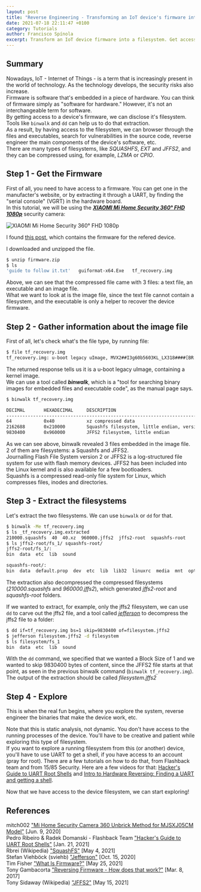```yaml
---
layout: post
title: "Reverse Engineering - Transforming an IoT device's firmware into a filesystem"
date: 2021-07-18 22:11:47 +0100
category: Tutorials
author: Francisco Spínola
excerpt: Transform an IoT device firmware into a filesystem. Get access to all the files and start Reverse Engineering!
---
```


## Summary

Nowadays, IoT - Internet of Things - is a term that is increasingly present in the world of technology. As the technology develops, the security risks also increase.  
Firmware is software that's embedded in a piece of hardware. You can think of firmware simply as "software for hardware." However, it's not an interchangeable term for software.  
By getting access to a device's firmware, we can disclose it's filesystem. Tools like `binwalk` and `dd` can help us to do that extraction.  
As a result, by having access to the filesystem, we can browser through the files and executables, search for vulnerabilities in the source code, reverse engineer the main components of the device's software, etc.  
There are many types of filesystems, like *SQUASHFS*, *EXT* and *JFFS2*, and they can be compressed using, for example, *LZMA* or *CPIO*.  

## Step 1 - Get the Firmware

First of all, you need to have access to a firmware. You can get one in the manufacter's website, or by extracting it through a UART, by finding the "serial console" (VGRT) in the hardware board.  
In this tutorial, we will be using the [***XIAOMI Mi Home Security 360° FHD 1080p***](https://www.mi.com/global/camera-360 "XIAOMI Mi Home Security 360° FHD 1080p") security camera:  

![XIAOMI Mi Home Security 360° FHD 1080p](https://i02.appmifile.com/324_bbs_en/09/06/2020/b2e3d74400.jpg)

I found [this post](https://c.mi.com/thread-2198204-1-0.html "mi security camera 360 view mjsxj02cm firmware and un bricking to accidentally bricked devices"), which contains the firmware for the refered device.

I downloaded and unzipped the file.  

```bash
$ unzip firmware.zip  
$ ls  
'guide to follow it.txt'   guiformat-x64.Exe   tf_recovery.img
```

Above, we can see that the compressed file came with 3 files: a text file, an executable and an image file.  
What we want to look at is the image file, since the text file cannot contain a filesystem, and the executable is only a helper to recover the device firmware.  

## Step 2 - Gather information about the image file

First of all, let's check what's the file type, by running file:

```bash
$ file tf_recovery.img  
tf_recovery.img: u-boot legacy uImage, MVX2##I3g60b5603KL_LX318####[BR:\3757zXZ, Linux/ARM, OS Kernel Image (lzma), 1724412 bytes, Wed Jun  6 07:02:07 2018, Load Address: 0x20008000, Entry Point: 0x20008000, Header CRC: 0x5799CFC3, Data CRC: 0x2FF27A1D  
```

The returned response tells us it is a u-boot legacy uImage, containing a kernel image.  
We can use a tool called ***binwalk***, which is a "tool for searching binary images for embedded files and executable code", as the manual page says.

```bash
$ binwalk tf_recovery.img

DECIMAL       HEXADECIMAL     DESCRIPTION
--------------------------------------------------------------------------------
64            0x40            xz compressed data
2162688       0x210000        Squashfs filesystem, little endian, version 4.0, compression:xz, size: 6502290 bytes, 2019 inodes, blocksize: 131072 bytes, created: 2018-06-06 07:02:05  
9830400       0x960000        JFFS2 filesystem, little endian
```

As we can see above, binwalk revealed 3 files embedded in the image file. 2 of them are filesystems: a Squashfs and JFFS2.  
Journalling Flash File System version 2 or JFFS2 is a log-structured file system for use with flash memory devices.  JFFS2 has been included into the Linux kernel and is also available for a few bootloaders.  
Squashfs is a compressed read-only file system for Linux, which compresses files, inodes and directories.  

## Step 3 - Extract the filesystems

Let's extract the two filesystems. We can use `binwalk` or `dd` for that.

```bash
$ binwalk -Me tf_recovery.img
$ ls _tf_recovery.img.extracted
210000.squashfs  40  40.xz  960000.jffs2  jffs2-root  squashfs-root
$ ls jffs2-root/fs_1/ squashfs-root/
jffs2-root/fs_1/:
bin  data  etc  lib  sound

squashfs-root/:
bin  data  default.prop  dev  etc  lib  lib32  linuxrc  media  mnt  opt  proc  root  run  sbin  sys  tmp  ueventd.rc  usr  var
```

The extraction also decompressed the compressed filesystems (*210000.squashfs* and *960000.jffs2*), which generated *jffs2-root* and *squashfs-root* folders.

If we wanted to extract, for example, only the jffs2 filesystem, we can use `dd` to carve out the jffs2 file, and a tool called [*jefferson*](https://github.com/sviehb/jefferson "Jefferson: JFFS2 filesystem extraction tool ") to decompress the jffs2 file to a folder:

```bash
$ dd if=tf_recovery.img bs=1 skip=9830400 of=filesystem.jffs2
$ jefferson filesystem.jffs2 -d filesystem
$ ls filesystem/fs_1
bin  data  etc  lib  sound
```

With the `dd` command, we specified that we wanted a Block Size of 1 and we wanted to skip 9830400 bytes of content, since the JFFS2 file starts at that point, as seen in the previous binwalk command (`binwalk tf_recovery.img`). The output of the extraction should be called *filesystem.jffs2*

## Step 4 - Explore

This is when the real fun begins, where you explore the system, reverse engineer the binaries that make the device work, etc.  

Note that this is static analysis, not dynamic. You don't have access to the running processes of the device. You'll have to be creative and patient while exploring this type of filesystem.  
If you want to explore a running filesystem from this (or another) device, you'll have to use UART to get a shell, if you have access to an account (pray for root). There are a few tutorials on how to do that, from Flashback team and from 15/85 Security. Here are a few videos for that: [Hacker's Guide to UART Root Shells](https://www.youtube.com/watch?v=01mw0oTHwxg "Hacker's Guide to UART Root Shells") and [Intro to Hardware Reversing: Finding a UART and getting a shell](https://www.youtube.com/watch?v=ZmZuKA-Rst0 "Intro to Hardware Reversing: Finding a UART and getting a shell").  

Now that we have access to the device filesystem, we can start exploring!

## References

mitch002 ["Mi Home Security Camera 360 Unbrick Method for MJSXJ05CM Model"](https://c.mi.com/thread-3131455-1-0.html "Mi Home Security Camera 360 Unbrick Method for MJSXJ05CM Model") [Jun. 9, 2020]  
Pedro Ribeiro & Radek Domanski - Flashback Team ["Hacker's Guide to UART Root Shells"](https://www.youtube.com/watch?v=01mw0oTHwxg "Hacker's Guide to UART Root Shells") [Jan. 21, 2021]  
Rbrei (Wikipedia) ["SquashFS"](https://en.wikipedia.org/wiki/SquashFS "SquashFS") [May 4, 2021]  
Stefan Viehböck (sviehb) ["Jefferson"](https://github.com/sviehb/jefferson "Jefferson") [Oct. 15, 2020]  
Tim Fisher ["What Is Firmware?"](https://www.lifewire.com/what-is-firmware-2625881 "What is Firmware?") [May 25, 2021]  
Tony Gambacorta ["Reversing Firmware - How does that work?"](https://1585security.com/Firmware-Reversing-1/ "Firmware Reversing") [Mar. 8, 2017]  
Tony Sidaway (Wikipedia) ["JFFS2"](https://en.wikipedia.org/wiki/JFFS2 "JFFS2") [May 15, 2021]
